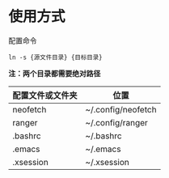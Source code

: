 # 使用方式

配置命令

```
ln -s {源文件目录} {目标目录}
```
**注：两个目录都需要绝对路径**

| 配置文件或文件夹 | 位置               |
| ---------------- | ------------------ |
| neofetch         | ~/.config/neofetch |
| ranger           | ~/.config/ranger   |
| .bashrc          | ~/.bashrc          |
| .emacs           | ~/.emacs           |
| .xsession        | ~/.xsession        |